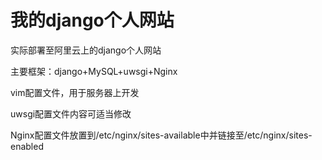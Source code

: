 # 我的django个人网站
实际部署至阿里云上的django个人网站

主要框架：django+MySQL+uwsgi+Nginx

vim配置文件，用于服务器上开发

uwsgi配置文件内容可适当修改

Nginx配置文件放置到/etc/nginx/sites-available中并链接至/etc/nginx/sites-enabled
